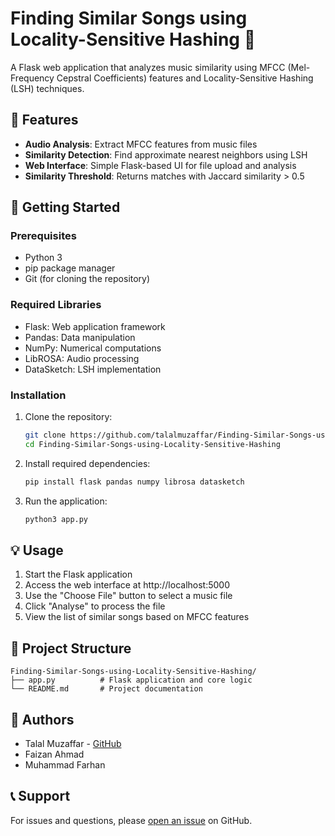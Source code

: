 # Finding Similar Songs using Locality-Sensitive Hashing 🎵

A Flask web application that analyzes music similarity using MFCC (Mel-Frequency Cepstral Coefficients) features and Locality-Sensitive Hashing (LSH) techniques.

## 🌟 Features

- **Audio Analysis**: Extract MFCC features from music files
- **Similarity Detection**: Find approximate nearest neighbors using LSH
- **Web Interface**: Simple Flask-based UI for file upload and analysis
- **Similarity Threshold**: Returns matches with Jaccard similarity > 0.5

## 🚀 Getting Started

### Prerequisites

- Python 3
- pip package manager
- Git (for cloning the repository)

### Required Libraries

- Flask: Web application framework
- Pandas: Data manipulation
- NumPy: Numerical computations
- LibROSA: Audio processing
- DataSketch: LSH implementation

### Installation

1. Clone the repository:
   ```bash
   git clone https://github.com/talalmuzaffar/Finding-Similar-Songs-using-Locality-Sensitive-Hashing.git
   cd Finding-Similar-Songs-using-Locality-Sensitive-Hashing
   ```

2. Install required dependencies:
   ```bash
   pip install flask pandas numpy librosa datasketch
   ```

3. Run the application:
   ```bash
   python3 app.py
   ```

## 💡 Usage

1. Start the Flask application
2. Access the web interface at http://localhost:5000
3. Use the "Choose File" button to select a music file
4. Click "Analyse" to process the file
5. View the list of similar songs based on MFCC features

## 📁 Project Structure

```
Finding-Similar-Songs-using-Locality-Sensitive-Hashing/
├── app.py          # Flask application and core logic
└── README.md       # Project documentation
```

## 👥 Authors

- Talal Muzaffar - [GitHub](https://github.com/talalmuzaffar)
- Faizan Ahmad
- Muhammad Farhan

## 📞 Support

For issues and questions, please [open an issue](https://github.com/talalmuzaffar/Finding-Similar-Songs-using-Locality-Sensitive-Hashing/issues) on GitHub.

